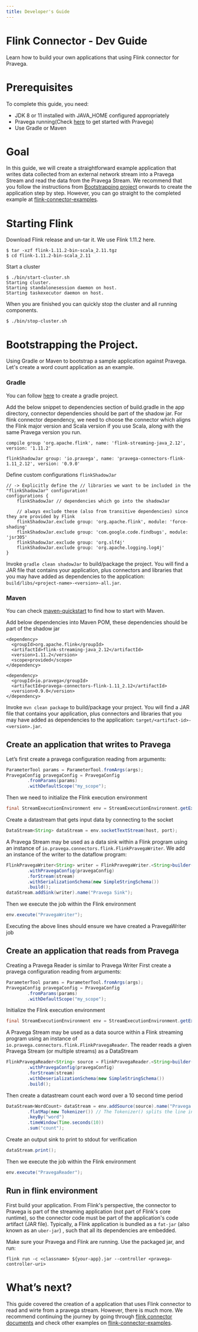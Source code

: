 ```yaml
---
title: Developer's Guide
---
```


<!--
Copyright (c) Dell Inc., or its subsidiaries. All Rights Reserved.

Licensed under the Apache License, Version 2.0 (the "License");
you may not use this file except in compliance with the License.
You may obtain a copy of the License at

    http://www.apache.org/licenses/LICENSE-2.0
-->
# Flink Connector - Dev Guide
Learn how to build your own applications that using Flink connector for Pravega.

 
# Prerequisites
To complete this guide, you need:

* JDK 8 or 11 installed with JAVA_HOME configured appropriately
* Pravega running(Check [here](https://pravega.io/docs/latest/getting-started/) to get started with Pravega)
* Use Gradle or Maven



# Goal
In this guide, we will create a straightforward example application that writes data collected from an external network stream into a Pravega Stream and read the data from the Pravega Stream.
We recommend that you follow the instructions from [Bootstrapping project](#Bootstrapping-the-Project) onwards to create the application step by step.
However, you can go straight to the completed example at [flink-connector-examples](https://github.com/pravega/pravega-samples/tree/master/flink-connector-examples).




# Starting Flink
Download Flink release and un-tar it. We use Flink 1.11.2 here. 
```
$ tar -xzf flink-1.11.2-bin-scala_2.11.tgz
$ cd flink-1.11.2-bin-scala_2.11
```
Start a cluster
```
$ ./bin/start-cluster.sh
Starting cluster.
Starting standalonesession daemon on host.
Starting taskexecutor daemon on host.
```
When you are finished you can quickly stop the cluster and all running components.
```
$ ./bin/stop-cluster.sh
```

# Bootstrapping the Project.

Using Gradle or Maven to bootstrap a sample application against Pravega. Let's create a word count application as an example.
### Gradle
You can follow [here](https://ci.apache.org/projects/flink/flink-docs-stable/dev/project-configuration.html#gradle) to create a gradle project.

Add the below snippet to dependencies section of build.gradle in the app directory, connector dependencies should be part of the shadow jar. For flink connector dependency, we need to choose the connector which aligns the Flink major version and Scala version if you use Scala, along with the same Pravega version you run.
```
compile group 'org.apache.flink', name: 'flink-streaming-java_2.12', version: '1.11.2'

flinkShadowJar group: 'io.pravega', name: 'pravega-connectors-flink-1.11_2.12', version: '0.9.0'
```
Define custom configurations `flinkShadowJar`
```
// -> Explicitly define the // libraries we want to be included in the "flinkShadowJar" configuration!
configurations {
    flinkShadowJar // dependencies which go into the shadowJar

    // always exclude these (also from transitive dependencies) since they are provided by Flink
    flinkShadowJar.exclude group: 'org.apache.flink', module: 'force-shading'
    flinkShadowJar.exclude group: 'com.google.code.findbugs', module: 'jsr305'
    flinkShadowJar.exclude group: 'org.slf4j'
    flinkShadowJar.exclude group: 'org.apache.logging.log4j'
}
```

Invoke `gradle clean shadowJar` to build/package the project. You will find a JAR file that contains your application, plus connectors and libraries that you may have added as dependencies to the application: `build/libs/<project-name>-<version>-all.jar`.


### Maven

You can check [maven-quickstart](https://ci.apache.org/projects/flink/flink-docs-release-1.12/dev/project-configuration.html#maven-quickstart) to find how to start with Maven.

Add below dependencies into Maven POM, these dependencies should be part of the shadow jar
```
<dependency>
  <groupId>org.apache.flink</groupId>
  <artifactId>flink-streaming-java_2.12</artifactId>
  <version>1.11.2</version>
  <scope>provided</scope>
</dependency>

<dependency>
  <groupId>io.pravega</groupId>
  <artifactId>pravega-connectors-flink-1.11_2.12</artifactId>
  <version>0.9.0</version>
</dependency>
```

Invoke `mvn clean package` to build/package your project. You will find a JAR file that contains your application, plus connectors and libraries that you may have added as dependencies to the application: `target/<artifact-id>-<version>.jar`.




## Create an application that writes to Pravega

Let’s first create a pravega configuration reading from arguments:
```java
ParameterTool params = ParameterTool.fromArgs(args);
PravegaConfig pravegaConfig = PravegaConfig
        .fromParams(params)
        .withDefaultScope("my_scope");
```
Then we need to initialize the Flink execution environment
```java
final StreamExecutionEnvironment env = StreamExecutionEnvironment.getExecutionEnvironment();
```
Create a datastream that gets input data by connecting to the socket
```java
DataStream<String> dataStream = env.socketTextStream(host, port);
```
A Pravega Stream may be used as a data sink within a Flink program using an instance of `io.pravega.connectors.flink.FlinkPravegaWriter`. We add an instance of the writer to the dataflow program:
```java
FlinkPravegaWriter<String> writer = FlinkPravegaWriter.<String>builder()
        .withPravegaConfig(pravegaConfig)
        .forStream(stream)
        .withSerializationSchema(new SimpleStringSchema())
        .build();
dataStream.addSink(writer).name("Pravega Sink");
```
Then we execute the job within the Flink environment
```java
env.execute("PravegaWriter");
```
Executing the above lines should ensure we have created a PravegaWriter job

## Create an application that reads from Pravega
Creating a Pravega Reader is similar to Pravega Writer
First create a pravega configuration reading from arguments:
```java
ParameterTool params = ParameterTool.fromArgs(args);
PravegaConfig pravegaConfig = PravegaConfig
        .fromParams(params)
        .withDefaultScope("my_scope");
```
Initialize the Flink execution environment
```java
final StreamExecutionEnvironment env = StreamExecutionEnvironment.getExecutionEnvironment();
```
A Pravega Stream may be used as a data source within a Flink streaming program using an instance of `io.pravega.connectors.flink.FlinkPravegaReader`. The reader reads a given Pravega Stream (or multiple streams) as a DataStream
```java
FlinkPravegaReader<String> source = FlinkPravegaReader.<String>builder()
        .withPravegaConfig(pravegaConfig)
        .forStream(stream)
        .withDeserializationSchema(new SimpleStringSchema())
        .build();
```
Then create a datastream count each word over a 10 second time period
```java
DataStream<WordCount> dataStream = env.addSource(source).name("Pravega Stream")
        .flatMap(new Tokenizer()) // The Tokenizer() splits the line into words, and emit streams of "WordCount(word, 1)"
        .keyBy("word")
        .timeWindow(Time.seconds(10))
        .sum("count");
```
Create an output sink to print to stdout for verification
```java
dataStream.print();
```
Then we execute the job within the Flink environment
```java
env.execute("PravegaReader");
```

## Run in flink environment
First build your application. From Flink's perspective, the connector to Pravega is part of the streaming application (not part of Flink's core runtime), so the connector code must be part of the application's code artifact (JAR file). Typically, a Flink application is bundled as a `fat-jar` (also known as an `uber-jar`) , such that all its dependencies are embedded.

Make sure your Pravega and Flink are running. Use the packaged jar, and run:
```
flink run -c <classname> ${your-app}.jar --controller <pravega-controller-uri>
```

# What’s next?
This guide covered the creation of a application that uses Flink connector to read and wirte from a pravega stream. However, there is much more. We recommend continuing the journey by going through [flink connector documents](https://pravega.io/docs/latest/connectors/flink-connector/) and check other examples on [flink-connector-examples](https://github.com/pravega/pravega-samples/tree/master/flink-connector-examples).
